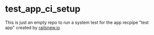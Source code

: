 # test_app_ci_setup

This is just an empty repo to run a system test for the app recpipe "test app" created by  [railsnew.io](https://railsnew.io)
